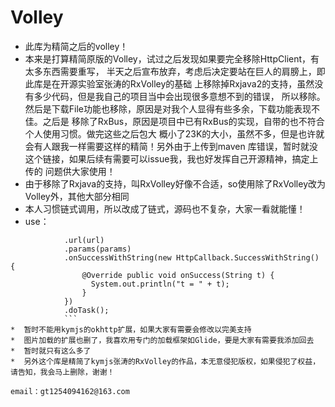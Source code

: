 # Volley
* 此库为精简之后的volley！
* 本来是打算精简原版的Volley，试过之后发现如果要完全移除HttpClient，有太多东西需要重写，
  半天之后宣布放弃，考虑后决定要站在巨人的肩膀上，即此库是在开源实验室张涛的RxVolley的基础
  上移除掉Rxjava2的支持，虽然没有多少代码，但是我自己的项目当中会出现很多意想不到的错误，
  所以移除。然后是下载File功能也移除，原因是对我个人显得有些多余，下载功能表现不佳。之后是
  移除了RxBus，原因是项目中已有RxBus的实现，自带的也不符合个人使用习惯。做完这些之后包大
  概小了23K的大小，虽然不多，但是也许就会有人跟我一样需要这样的精简！另外由于上传到maven
  库错误，暂时就没这个链接，如果后续有需要可以issue我，我也好发挥自己开源精神，搞定上传的
  问题供大家使用！
* 由于移除了Rxjava的支持，叫RxVolley好像不合适，so使用除了RxVolley改为Volley外，其他大部分相同
* 本人习惯链式调用，所以改成了链式，源码也不复杂，大家一看就能懂！
* use：
```Volley.post()
	        .url(url)
	        .params(params)
	        .onSuccessWithString(new HttpCallback.SuccessWithString() {
	            @Override public void onSuccess(String t) {
	              System.out.println("t = " + t);
	            }
	        })
	        .doTask();
	        ```
*  暂时不能用kymjs的okhttp扩展，如果大家有需要会修改以完美支持
*  图片加载的扩展也删了，我喜欢用专门的加载框架如Glide，要是大家有需要我添加回去
*  暂时就只有这么多了
*  另外这个库是精简了kymjs张涛的RxVolley的作品，本无意侵犯版权，如果侵犯了权益，请告知，我会马上删除，谢谢！

email：gt1254094162@163.com
